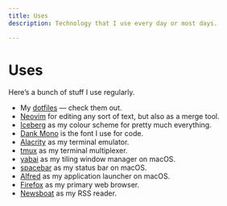 ```yaml
---
title: Uses
description: Technology that I use every day or most days.

---
```

# Uses

Here’s a bunch of stuff I use regularly.

* My [dotfiles](https://github.com/knowler/dotfiles) — check them out.
* [Neovim](https://neovim.io/) for editing any sort of text, but also as a merge tool.
* [Iceberg](https://cocopon.github.io/iceberg.vim/) as my colour scheme for pretty much everything.
* [Dank Mono](https://gumroad.com/l/dank-mono) is the font I use for code.
* [Alacrity](https://github.com/alacritty/alacritty) as my terminal emulator.
* [tmux](https://github.com/tmux/tmux) as my terminal multiplexer.
* [yabai](https://github.com/koekeishiya/yabai) as my tiling window manager on macOS.
* [spacebar](https://github.com/cmacrae/spacebar) as my status bar on macOS.
* [Alfred](https://www.alfredapp.com/) as my application launcher on macOS.
* [Firefox](https://www.mozilla.org/firefox/) as my primary web browser.
* [Newsboat](https://newsboat.org) as my RSS reader.